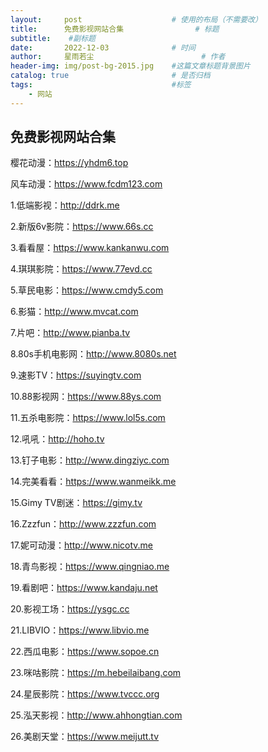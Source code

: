```yaml
---
layout:     post   				    # 使用的布局（不需要改）
title:      免费影视网站合集 				# 标题 
subtitle:    #副标题
date:       2022-12-03 				# 时间
author:     星雨若尘 						# 作者
header-img: img/post-bg-2015.jpg 	#这篇文章标题背景图片
catalog: true 						# 是否归档
tags:								#标签
    - 网站
---
```

## 免费影视网站合集

樱花动漫：https://yhdm6.top

风车动漫：https://www.fcdm123.com

1.低端影视：http://ddrk.me

2.新版6v影院：https://www.66s.cc

3.看看屋：https://www.kankanwu.com

4.琪琪影院：https://www.77evd.cc

5.草民电影：https://www.cmdy5.com

6.影猫：http://www.mvcat.com

7.片吧：http://www.pianba.tv

8.80s手机电影网：http://www.8080s.net

9.速影TV：https://suyingtv.com

10.88影视网：https://www.88ys.com

11.五杀电影院：https://www.lol5s.com

12.吼吼：http://hoho.tv

13.钉子电影：http://www.dingziyc.com

14.完美看看：https://www.wanmeikk.me

15.Gimy TV剧迷：https://gimy.tv

16.Zzzfun：http://www.zzzfun.com

17.妮可动漫：http://www.nicotv.me

18.青鸟影视：https://www.qingniao.me

19.看剧吧：https://www.kandaju.net

20.影视工场：https://ysgc.cc

21.LIBVIO：https://www.libvio.me

22.西瓜电影：https://www.sopoe.cn

23.咪咕影院：https://m.hebeilaibang.com

24.星辰影院：https://www.tvccc.org

25.泓天影视：http://www.ahhongtian.com

26.美剧天堂：https://www.meijutt.tv
